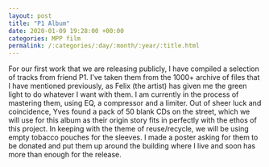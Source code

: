 ```yaml
---
layout: post
title: "P1 Album"
date: 2020-01-09 19:28:00 +00:00
categories: MPP film
permalink: /:categories/:day/:month/:year/:title.html
---
```


For our first work that we are releasing publicly, I have compiled a selection of tracks from friend P1. I’ve taken them from the 1000+ archive of files that I have mentioned previously, as Felix (the artist) has given me the green light to do whatever I want with them. I am currently in the process of mastering them, using EQ, a compressor and a limiter. Out of sheer luck and coincidence, Yves found a pack of 50 blank CDs on the street, which we will use for this album as their origin story fits in perfectly with the ethos of this project. In keeping with the theme of reuse/recycle, we will be using empty tobacco pouches for the sleeves. I made a poster asking for them to be donated and put them up around the building where I live and soon has more than enough for the release.

<blockquote class="imgur-embed-pub" lang="en" data-id="a/4wfbzdx" data-context="false"><a href="//imgur.com/a/4wfbzdx"></a></blockquote><script async src="//s.imgur.com/min/embed.js" charset="utf-8"></script>

